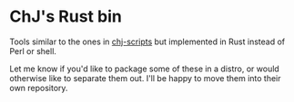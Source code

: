 # ChJ's Rust bin

Tools similar to the ones in [chj-scripts](https://github.com/pflanze/chj-scripts) but implemented in Rust instead of Perl or shell.

Let me know if you'd like to package some of these in a distro, or would otherwise like to separate them out. I'll be happy to move them into their own repository.

